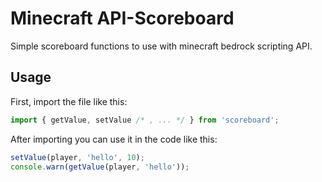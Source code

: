 # Minecraft API-Scoreboard

Simple scoreboard functions to use with minecraft bedrock scripting API.

## Usage

First, import the file like this:

```js
import { getValue, setValue /* , ... */ } from 'scoreboard';
```

After importing you can use it in the code like this:

```js
setValue(player, 'hello', 10);
console.warn(getValue(player, 'hello'));
```
